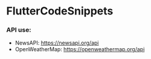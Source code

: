# FlutterCodeSnippets

### API use:  
* NewsAPI: https://newsapi.org/api  
* OpenWeatherMap: https://openweathermap.org/api  

 
